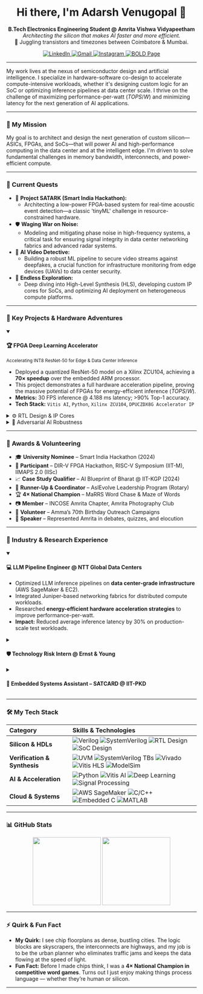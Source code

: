 <h1 align="center">
  Hi there, I'm Adarsh Venugopal 👋
</h1>

<p align="center">
  <strong>B.Tech Electronics Engineering Student @ Amrita Vishwa Vidyapeetham</strong><br>
  <em>Architecting the silicon that makes AI faster and more efficient.</em><br>
  📍 Juggling transistors and timezones between Coimbatore & Mumbai.
</p>

<p align="center">
  <a href="https://www.linkedin.com/in/venuadarsh" target="_blank">
    <img src="https://img.shields.io/badge/LinkedIn-0077B5?style=for-the-badge&logo=linkedin&logoColor=white" alt="LinkedIn">
  </a>
  <a href="mailto:adarsh.venugopal.2@gmail.com" target="_blank">
    <img src="https://img.shields.io/badge/Email-D14836?style=for-the-badge&logo=gmail&logoColor=white" alt="Gmail">
  </a>
  <a href="https://www.instagram.com/sepling_wrogn" target="_blank">
    <img src="https://img.shields.io/badge/Photography-E4405F?style=for-the-badge&logo=instagram&logoColor=white" alt="Instagram">
  </a>
  <a href="https://bold.pro/my/adarsh-venugopal/281r" target="_blank">
    <img src="https://img.shields.io/badge/My%20Page-BOLD.PRO-orange?style=for-the-badge" alt="BOLD Page">
  </a>
</p>

---

My work lives at the nexus of semiconductor design and artificial intelligence. I specialize in hardware-software co-design to accelerate compute-intensive workloads, whether it's designing custom logic for an SoC or optimizing inference pipelines at data center scale. I thrive on the challenge of maximizing performance-per-watt ($TOPS/W$) and minimizing latency for the next generation of AI applications.

---

### 🧭 My Mission

My goal is to architect and design the next generation of custom silicon—ASICs, FPGAs, and SoCs—that will power AI and high-performance computing in the data center and at the intelligent edge. I'm driven to solve fundamental challenges in memory bandwidth, interconnects, and power-efficient compute.

---

### 🔭 Current Quests

-   🧠 **Project SATARK (Smart India Hackathon):**
    -   Architecting a low-power FPGA-based system for real-time acoustic event detection—a classic 'tinyML' challenge in resource-constrained hardware.
-   🛡️ **Waging War on Noise:**
    -   Modeling and mitigating phase noise in high-frequency systems, a critical task for ensuring signal integrity in data center networking fabrics and advanced radar systems.
-   🎥 **AI Video Detective:**
    -   Building a robust ML pipeline to secure video streams against deepfakes, a crucial function for infrastructure monitoring from edge devices (UAVs) to data center security.
-   🌱 **Endless Exploration:**
    -   Deep diving into High-Level Synthesis (HLS), developing custom IP cores for SoCs, and optimizing AI deployment on heterogeneous compute platforms.

---

### 🚀 Key Projects & Hardware Adventures

<details open>
<summary><h4>🏆 FPGA Deep Learning Accelerator</h4><small>Accelerating INT8 ResNet-50 for Edge & Data Center Inference</small></summary>
<p>

-   Deployed a quantized ResNet-50 model on a Xilinx ZCU104, achieving a **70× speedup** over the embedded ARM processor.
-   This project demonstrates a full hardware acceleration pipeline, proving the massive potential of FPGAs for energy-efficient inference ($TOPS/W$).
-   **Metrics:** 30 FPS inference @ 4.188 ms latency; >90% Top-1 accuracy.
-   **Tech Stack:** `Vitis AI`, `Python`, `Xilinx ZCU104`, `DPUCZDX8G Accelerator IP`

</p>
</details>

<details>
<summary>⚙️ RTL Design & IP Cores</summary>
<p>

-   Designed foundational RTL blocks (ALUs, FSMs, arbiters)—the digital DNA of custom ASICs and SoCs.
-   Verified logic using SystemVerilog testbenches and ModelSim, and deployed custom IP on FPGA platforms using Vivado and Vitis HLS.
-   **Platforms:** `Basys3`, `Pynq`

</p>
</details>

<details>
<summary>🎯 Adversarial AI Robustness</summary>
<p>

-   Investigated the fragility of neural networks by designing pixel-level attacks that degrade classifier confidence by over 70%.
-   Analyzed model robustness, a critical consideration for deploying secure AI in data centers and autonomous systems.
-   **Stack:** `Python`, `TensorFlow`, `Colab`, `Skimage`

</p>
</details>

---

### 🌼 Awards & Volunteering

- 🎓 **University Nominee** – Smart India Hackathon (2024)
- 🧠 **Participant** – DIR-V FPGA Hackathon, RISC-V Symposium (IIT-M), IIMAPS 2.0 (IISc)
- 📈 **Case Study Qualifier** – AI Blueprint of Bharat @ IIT-KGP (2024)
- 🥈 **Runner-Up & Coordinator** – AsIEvolve Leadership Program (Rotary)
- 🏆 **4× National Champion** – MaRRS Word Chase & Maze of Words
- 📷 **Member** – INCOSE Amrita Chapter, Amrita Photography Club
- 🤝 **Volunteer** – Amma’s 70th Birthday Outreach Campaigns
- 🎤 **Speaker** – Represented Amrita in debates, quizzes, and elocution

---

### 💼 Industry & Research Experience

<details open>
<summary><h4>💻 LLM Pipeline Engineer @ NTT Global Data Centers</h4></summary>
<p>

-   Optimized LLM inference pipelines on **data center-grade infrastructure** (AWS SageMaker & EC2).
-   Integrated Juniper-based networking fabrics for distributed compute workloads.
-   Researched **energy-efficient hardware acceleration strategies** to improve performance-per-watt.
-   **Impact:** Reduced average inference latency by 30% on production-scale test workloads.

</p>
</details>

<details>
<summary><h4>🛡️ Technology Risk Intern @ Ernst & Young</h4></summary>
<p>

-   Audited IT controls against frameworks (ISO 27001, GDPR) that govern large-scale enterprise and **data center operations**.
-   **Impact:** Gained insight into the security and compliance posture required for mission-critical infrastructure.

</p>
</details>

<details>
<summary><h4>🌾 Embedded Systems Assistant – SATCARD @ IIT-PKD</h4></summary>
<p>

-   Designed a sensor-fusion system for **industrial edge computing**, building a real-time anomaly detection stack.
-   **Impact:** Enabled predictive maintenance insights by processing sensor data directly on edge hardware.

</p>
</details>

---

### 🛠️ My Tech Stack

| Category | Skills & Technologies |
| :--- | :--- |
| **Silicon & HDLs** | ![Verilog](https://img.shields.io/badge/Verilog-1E2C5A?style=for-the-badge&logo=verilog&logoColor=white) ![SystemVerilog](https://img.shields.io/badge/SystemVerilog-4169E1?style=for-the-badge&logo=systemverilog&logoColor=white) ![RTL Design](https://img.shields.io/badge/RTL_Design-5A29E4?style=for-the-badge) ![SoC Design](https://img.shields.io/badge/SoC_Design-00A99D?style=for-the-badge) |
| **Verification & Synthesis** | ![UVM](https://img.shields.io/badge/UVM-00A99D?style=for-the-badge) ![SystemVerilog TBs](https://img.shields.io/badge/SystemVerilog_TBs-005F73?style=for-the-badge) ![Vivado](https://img.shields.io/badge/Vivado-9D2235?style=for-the-badge) ![Vitis HLS](https://img.shields.io/badge/Vitis_HLS-9D2235?style=for-the-badge) ![ModelSim](https://img.shields.io/badge/ModelSim-002D5A?style=for-the-badge) |
| **AI & Acceleration** | ![Python](https://img.shields.io/badge/Python-3776AB?style=for-the-badge&logo=python&logoColor=white) ![Vitis AI](https://img.shields.io/badge/Vitis_AI-9D2235?style=for-the-badge) ![Deep Learning](https://img.shields.io/badge/Deep_Learning-673AB7?style=for-the-badge) ![Signal Processing](https://img.shields.io/badge/Signal_Processing-1E90FF?style=for-the-badge) |
| **Cloud & Systems** | ![AWS SageMaker](https://img.shields.io/badge/AWS_SageMaker-FF9900?style=for-the-badge&logo=amazonaws&logoColor=black) ![C/C++](https://img.shields.io/badge/C++-00599C?style=for-the-badge&logo=cplusplus&logoColor=white) ![Embedded C](https://img.shields.io/badge/Embedded_C-0b1a26?style=for-the-badge) ![MATLAB](https://img.shields.io/badge/MATLAB-0076A8?style=for-the-badge&logo=mathworks&logoColor=white) |

---

### 📊 GitHub Stats

<p align="center">
  <img height="180em" src="https://github-readme-stats.vercel.app/api?username=AVM-27&show_icons=true&theme=tokyonight&include_all_commits=true"/>
  <img height="180em" src="https://github-readme-stats.vercel.app/api/top-langs/?username=AVM-27&layout=compact&langs_count=8&theme=tokyonight"/>
</p>

---

### ⚡ Quirk & Fun Fact

-   **My Quirk:** I see chip floorplans as dense, bustling cities. The logic blocks are skyscrapers, the interconnects are highways, and my job is to be the urban planner who eliminates traffic jams and keeps the data flowing at the speed of light.
-   **Fun Fact:** Before I made chips think, I was a **4× National Champion in competitive word games**. Turns out I just enjoy making things process language — whether they’re human or silicon.

---
